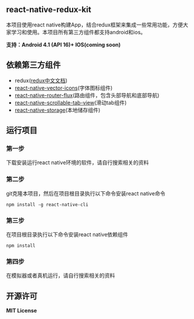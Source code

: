 ## react-native-redux-kit

本项目使用react native构建App，结合redux框架来集成一些常用功能，方便大家学习和使用。本项目所有第三方组件都支持android和ios。

**支持：Android 4.1 (API 16)+ IOS(coming soon)**

## 依赖第三方组件

- redux([redux中文文档](http://cn.redux.js.org/))
- [react-native-vector-icons](https://github.com/oblador/react-native-vector-icons)(字体图标组件)
- [react-native-router-flux](https://github.com/aksonov/react-native-router-flux)(路由组件，包含头部导航和底部导航)
- [react-native-scrollable-tab-view](https://github.com/brentvatne/react-native-scrollable-tab-view)(滑动tab组件)
- [react-native-storage](https://github.com/sunnylqm/react-native-storage)(本地储存组件)

## 运行项目
### 第一步
下载安装运行react native环境的软件，请自行搜索相关的资料

### 第二步
git克隆本项目，然后在项目根目录执行以下命令安装react native命令
```
npm install -g react-native-cli
```

### 第三步
在项目根目录执行以下命令安装react native依赖组件
```
npm install
```

### 第四步
在模拟器或者真机运行，请自行搜索相关的资料

## 开源许可
**MIT License**